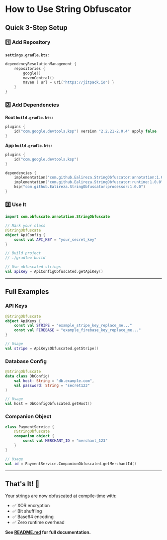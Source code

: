 # How to Use String Obfuscator

## Quick 3-Step Setup

### 1️⃣ Add Repository

**`settings.gradle.kts`:**
```kotlin
dependencyResolutionManagement {
    repositories {
        google()
        mavenCentral()
        maven { url = uri("https://jitpack.io") }
    }
}
```

### 2️⃣ Add Dependencies

**Root `build.gradle.kts`:**
```kotlin
plugins {
    id("com.google.devtools.ksp") version "2.2.21-2.0.4" apply false
}
```

**App `build.gradle.kts`:**
```kotlin
plugins {
    id("com.google.devtools.ksp")
}

dependencies {
    implementation("com.github.Ealireza.StringObfuscator:annotation:1.0.0")
    implementation("com.github.Ealireza.StringObfuscator:runtime:1.0.0")
    ksp("com.github.Ealireza.StringObfuscator:processor:1.0.0")
}
```

### 3️⃣ Use It

```kotlin
import com.obfuscate.annotation.StringObfuscate

// Mark your class
@StringObfuscate
object ApiConfig {
    const val API_KEY = "your_secret_key"
}

// Build project
// ./gradlew build

// Use obfuscated strings
val apiKey = ApiConfigObfuscated.getApiKey()
```

---

## Full Examples

### API Keys
```kotlin
@StringObfuscate
object ApiKeys {
    const val STRIPE = "example_stripe_key_replace_me..."
    const val FIREBASE = "example_firebase_key_replace_me..."
}

// Usage
val stripe = ApiKeysObfuscated.getStripe()
```

### Database Config
```kotlin
@StringObfuscate
data class DbConfig(
    val host: String = "db.example.com",
    val password: String = "secret123"
)

// Usage
val host = DbConfigObfuscated.getHost()
```

### Companion Object
```kotlin
class PaymentService {
    @StringObfuscate
    companion object {
        const val MERCHANT_ID = "merchant_123"
    }
}

// Usage
val id = PaymentService.CompanionObfuscated.getMerchantId()
```

---

## That's It! 🎉

Your strings are now obfuscated at compile-time with:
- ✅ XOR encryption
- ✅ Bit shuffling
- ✅ Base64 encoding
- ✅ Zero runtime overhead

**See [README.md](README.md) for full documentation.**
